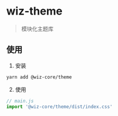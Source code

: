 # wiz-theme

> 模块化主题库

## 使用

1. 安装

```bash
yarn add @wiz-core/theme
```

2. 使用

```js
// main.js
import '@wiz-core/theme/dist/index.css'
```
